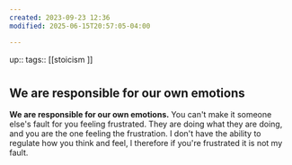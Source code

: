 ```yaml
---
created: 2023-09-23 12:36
modified: 2025-06-15T20:57:05-04:00

---
```

up::
tags:: [[stoicism ]]

#
## We are responsible for our own emotions

**We are responsible for our own emotions.** You can't make it someone else's fault for you feeling frustrated. They are doing what they are doing, and you are the one feeling the frustration.
I don't have the ability to regulate how you think and feel, l therefore if you're frustrated it is not my fault.
